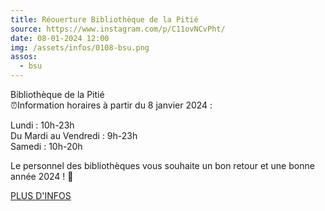 ```yaml
---
title: Réouerture Bibliothèque de la Pitié
source: https://www.instagram.com/p/C11ovNCvPht/
date: 08-01-2024 12:00
img: /assets/infos/0108-bsu.png
assos:
  - bsu
---
```


Bibliothèque de la Pitié  
⏰Information horaires à partir du 8 janvier 2024 :

Lundi : 10h-23h  
Du Mardi au Vendredi : 9h-23h  
Samedi : 10h-20h

Le personnel des bibliothèques vous souhaite un bon retour et une bonne année 2024 ! 🥳

[PLUS D'INFOS](https://www.sorbonne-universite.fr/actualites/la-bibliotheque-de-la-pitie-rouvre-ses-portes)